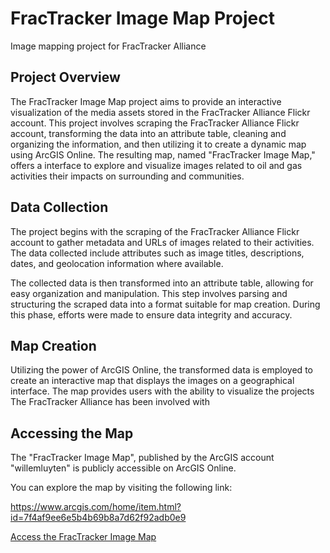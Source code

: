 # FracTracker Image Map Project
Image mapping project for FracTracker Alliance

## Project Overview

The FracTracker Image Map project aims to provide an interactive visualization of the media assets stored in the FracTracker Alliance Flickr account. This project involves scraping the FracTracker Alliance Flickr account, transforming the data into an attribute table, cleaning and organizing the information, and then utilizing it to create a dynamic map using ArcGIS Online. The resulting map, named "FracTracker Image Map," offers a interface to explore and visualize images related to oil and gas activities their impacts on surrounding and communities.


## Data Collection

The project begins with the scraping of the FracTracker Alliance Flickr account to gather metadata and URLs of images related to their activities. The data collected include attributes such as image titles, descriptions, dates, and geolocation information where available.

The collected data is then transformed into an attribute table, allowing for easy organization and manipulation. This step involves parsing and structuring the scraped data into a format suitable for map creation. During this phase, efforts were made to ensure data integrity and accuracy.

## Map Creation

Utilizing the power of ArcGIS Online, the transformed data is employed to create an interactive map that displays the images on a geographical interface. The map provides users with the ability to visualize the projects The FracTracker Alliance has been involved with 

## Accessing the Map

The "FracTracker Image Map", published by the ArcGIS account "willemluyten" is publicly accessible on ArcGIS Online. 

You can explore the map by visiting the following link:

https://www.arcgis.com/home/item.html?id=7f4af9ee6e5b4b69b8a7d62f92adb0e9

[Access the FracTracker Image Map](https://www.arcgis.com/home/item.html?id=7f4af9ee6e5b4b69b8a7d62f92adb0e9)
